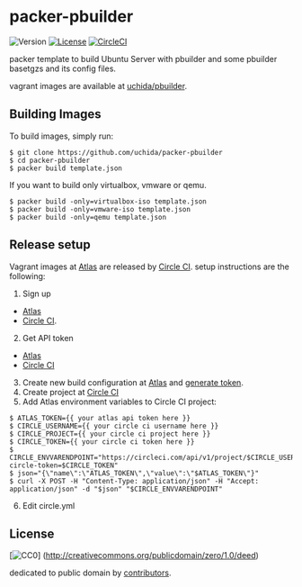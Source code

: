 # packer-pbuilder

![Version](https://img.shields.io/github/tag/uchida/packer-pbuilder.svg)
[![License](https://img.shields.io/github/license/uchida/packer-pbuilder.svg)](https://tldrlegal.com/license/creative-commons-cc0-1.0-universal)
[![CircleCI](https://img.shields.io/circleci/project/uchida/packer-pbuilder.svg)](https://circleci.com/gh/uchida/packer-pbuilder)

packer template to build Ubuntu Server with pbuilder and some pbuilder basetgzs and its config files.

vagrant images are available at [uchida/pbuilder](https://atlas.hashicorp.com/uchida/boxes/pbuilder).

## Building Images

To build images, simply run:

```
$ git clone https://github.com/uchida/packer-pbuilder
$ cd packer-pbuilder
$ packer build template.json
```

If you want to build only virtualbox, vmware or qemu.

```
$ packer build -only=virtualbox-iso template.json
$ packer build -only=vmware-iso template.json
$ packer build -only=qemu template.json
```

## Release setup

Vagrant images at [Atlas](https://atlas.hashicorp.com) are released by [Circle CI](https://circleci.com/).
setup instructions are the following:

1. Sign up
  - [Atlas](https://atlas.hashicorp.com/account/new)
  - [Circle CI](https://circleci.com/signup).
2. Get API token
  - [Atlas](https://atlas.hashicorp.com/settings/tokens)
  - [Circle CI](https://circleci.com/account/api)
3. Create new build configuration at [Atlas](https://atlas.hashicorp.com/builds/new)
  and [generate token](https://atlas.hashicorp.com/settings/tokens).
4. Create project at [Circle CI](https://circleci.com/add-projects)
5. Add Atlas environment variables to Circle CI project:
  ```console
  $ ATLAS_TOKEN={{ your atlas api token here }}
  $ CIRCLE_USERNAME={{ your circle ci username here }}
  $ CIRCLE_PROJECT={{ your circle ci project here }}
  $ CIRCLE_TOKEN={{ your circle ci token here }}
  $ CIRCLE_ENVVARENDPOINT="https://circleci.com/api/v1/project/$CIRCLE_USERNAME/$CIRCLE_PROJECT/envvar?circle-token=$CIRCLE_TOKEN"
  $ json="{\"name\":\"ATLAS_TOKEN\",\"value\":\"$ATLAS_TOKEN\"}"
  $ curl -X POST -H "Content-Type: application/json" -H "Accept: application/json" -d "$json" "$CIRCLE_ENVVARENDPOINT"
  ```
6. Edit circle.yml

## License

[![CC0](http://i.creativecommons.org/p/zero/1.0/88x31.png "CC0")]
(http://creativecommons.org/publicdomain/zero/1.0/deed)

dedicated to public domain by [contributors](https://github.com/uchida/packer-pbuilder/graphs/contributors).
